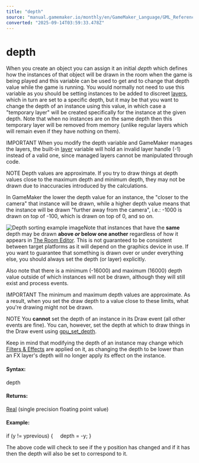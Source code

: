 ```yaml
---
title: "depth"
source: "manual.gamemaker.io/monthly/en/GameMaker_Language/GML_Reference/Asset_Management/Instances/Instance_Variables/depth.htm"
converted: "2025-09-14T03:59:33.478Z"
---
```


# depth

When you create an object you can assign it an initial _depth_ which defines how the instances of that object will be drawn in the room when the game is being played and this variable can be used to get and to change that depth value while the game is running. You would normally not need to use this variable as you should be setting instances to be added to discreet [layers](layer.md), which in turn are set to a specific depth, but it may be that you want to change the depth of an instance using this value, in which case a "temporary layer" will be created specifically for the instance at the given depth. Note that when no instances are on the same depth then this temporary layer will be removed from memory (unlike regular layers which will remain even if they have nothing on them).

IMPORTANT When you modify the depth variable and GameMaker manages the layers, the built-in [layer](layer.md) variable will hold an invalid layer handle (\-1) instead of a valid one, since managed layers cannot be manipulated through code.

NOTE Depth values are approximate. If you try to draw things at depth values close to the maximum depth and minimum depth, they may not be drawn due to inaccuracies introduced by the calculations.

In GameMaker the lower the depth value for an instance, the "closer to the camera" that instance will be drawn, while a higher depth value means that the instance will be drawn "further away from the camera", i.e.: -1000 is drawn on top of -100, which is drawn on top of 0, and so on.

![Depth sorting example image](../../../../../assets/Images/Scripting_Reference/GML/Reference/Instances/depth_image.png)Note that instances that have the **same** depth may be drawn **above _or_ below one another** regardless of how it appears in [The Room Editor](../../../../../../../../The_Asset_Editors/Rooms.md). This is not guaranteed to be consistent between target platforms as it will depend on the graphics device in use. If you want to guarantee that something is drawn over or under everything else, you should always set the depth (or layer) explicitly.

Also note that there is a minimum (\-16000) and maximum (16000) depth value outside of which instances will not be drawn, although they will still exist and process events.

IMPORTANT The minimum and maximum depth values are approximate. As a result, when you set the draw depth to a value close to these limits, what you're drawing might not be drawn.

NOTE You **cannot** set the depth of an instance in its Draw event (all other events are fine). You can, however, set the depth at which to draw things in the Draw event using [gpu\_set\_depth](../../../Drawing/GPU_Control/gpu_set_depth.md).

Keep in mind that modifying the depth of an instance may change which [Filters & Effects](../../../../../../../../The_Asset_Editors/Room_Properties/Filters_and_Effects.md) are applied on it, as changing the depth to be lower than an FX layer's depth will no longer apply its effect on the instance.

#### Syntax:

depth

#### Returns:

[Real](../../../../../../../../GameMaker_Language/GML_Overview/Data_Types.md) (single precision floating point value)

#### Example:

if (y != yprevious)
{
    depth = -y;
}

The above code will check to see if the y position has changed and if it has then the depth will also be set to correspond to it.